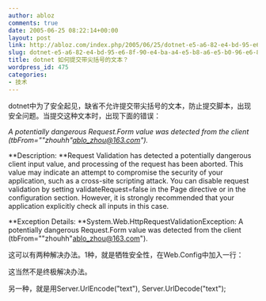 ```yaml
---
author: abloz
comments: true
date: 2005-06-25 08:22:14+00:00
layout: post
link: http://abloz.com/index.php/2005/06/25/dotnet-e5-a6-82-e4-bd-95-e6-8f-90-e4-ba-a4-e5-b8-a6-e5-b0-96-e6-8b-ac-e5-8f-b7-e7-9a-84-e6-96-87-e6-9c-ac-ef-bc-9f/
slug: dotnet-e5-a6-82-e4-bd-95-e6-8f-90-e4-ba-a4-e5-b8-a6-e5-b0-96-e6-8b-ac-e5-8f-b7-e7-9a-84-e6-96-87-e6-9c-ac-ef-bc-9f
title: dotnet 如何提交带尖括号的文本？
wordpress_id: 475
categories:
- 技术
---
```




dotnet中为了安全起见，缺省不允许提交带尖括号的文本，防止提交脚本，出现安全问题。当提交这种文本时，出现下面的错误：

_A potentially dangerous Request.Form value was detected from the client (tbFrom=""zhouhh"<ablo_zhou@163.com>")._

**Description: **Request Validation has detected a potentially dangerous client input value, and processing of the request has been aborted. This value may indicate an attempt to compromise the security of your application, such as a cross-site scripting attack. You can disable request validation by setting validateRequest=false in the Page directive or in the configuration section. However, it is strongly recommended that your application explicitly check all inputs in this case. 

**Exception Details: **System.Web.HttpRequestValidationException: A potentially dangerous Request.Form value was detected from the client (tbFrom=""zhouhh"<ablo_zhou@163.com>").


这可以有两种解决办法。1种，就是牺牲安全性，在Web.Config中加入一行：<pages validateRequest="false"></pages> 

这当然不是终极解决办法。

另一种，就是用Server.UrlEncode("text"), Server.UrlDecode("text");


